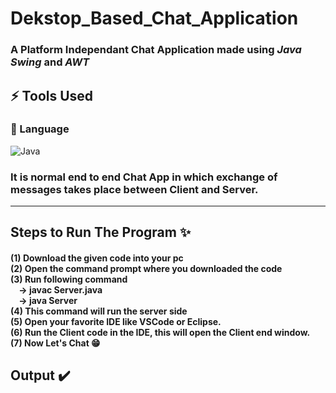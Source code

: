 # Dekstop_Based_Chat_Application

<h3> A Platform Independant Chat Application made using <i>Java Swing</i> and <i>AWT</i></h3>

## ⚡ Tools Used

### 🚀 Language

![Java](https://img.shields.io/badge/Java-ED8B00?style=for-the-badge&logo=java&logoColor=white)

<h3> It is normal end to end Chat App in which exchange of messages takes place between Client and Server. </h3>
<hr> 

## Steps to Run The Program ✨
<h4>
  (1) Download the given code into your pc </br>
  (2) Open the command prompt where you downloaded the code </br>
  (3) Run following command </br>
      &nbsp; &nbsp; -> javac Server.java  </br>
      &nbsp; &nbsp; -> java Server        </br>
  (4) This command will run the server side </br>
  (5) Open your favorite IDE like VSCode or Eclipse. </br>
  (6) Run the Client code in the IDE, this will open the Client end window. </br>
  (7) Now Let's Chat 😁 </br>

</h4>

## Output ✔️

